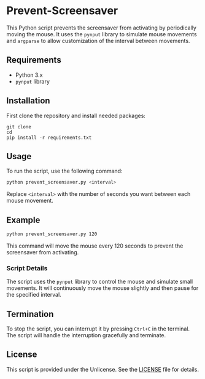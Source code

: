 # Prevent-Screensaver

This Python script prevents the screensaver from activating by periodically moving the mouse. It uses the `pynput` library to simulate mouse movements and `argparse` to allow customization of the interval between movements.

## Requirements
- Python 3.x
- `pynput` library

## Installation

First clone the repository and install needed packages:
```
git clone
cd 
pip install -r requirements.txt
```
## Usage
To run the script, use the following command:
```bash
python prevent_screensaver.py <interval>
```
Replace `<interval>` with the number of seconds you want between each mouse movement.

## Example
```bash
python prevent_screensaver.py 120
```
This command will move the mouse every 120 seconds to prevent the screensaver from activating.
### Script Details

The script uses the `pynput` library to control the mouse and simulate small movements. It will continuously move the mouse slightly and then pause for the specified interval.

## Termination

To stop the script, you can interrupt it by pressing `Ctrl+C` in the terminal. The script will handle the interruption gracefully and terminate.
## License

This script is provided under the Unlicense. See the [LICENSE](LICENSE) file for details.
